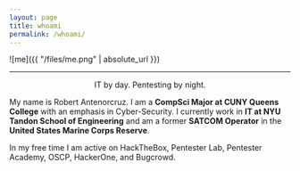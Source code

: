 ```yaml
---
layout: page
title: whoami
permalink: /whoami/
---
```


![me]({{ "/files/me.png" | absolute_url }})<br/>

---

<p style ="text-align: center;">IT by day. Pentesting by night.</p>



My name is Robert Antenorcruz. 
I am a **CompSci Major at CUNY Queens College** with an emphasis in Cyber-Security.
I currently work in **IT at NYU Tandon School of Engineering** and am a former **SATCOM Operator** in the **United States Marine Corps Reserve**.

In my free time I am active on HackTheBox, Pentester Lab, Pentester Academy, OSCP, HackerOne, and Bugcrowd.

